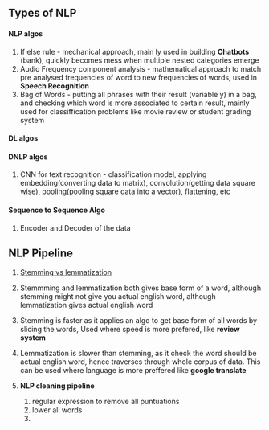 ## Types of NLP


#### NLP algos

1. If else rule - mechanical approach, main ly used in building **Chatbots** (bank), quickly becomes mess when multiple nested categories emerge
2. Audio Frequency component analysis - mathematical approach to match pre analysed frequencies of word to new frequencies of words, used in **Speech Recognition**
3. Bag of Words - putting all phrases with their result (variable y) in a bag, and checking which word is more associated to certain result, mainly used for classiffication problems like movie review or student grading system

#### DL algos

#### DNLP algos

1. CNN for text recognition - classification model, applying embedding(converting data to matrix), convolution(getting data square wise), pooling(pooling square data into a vector), flattening, etc

#### Sequence to Sequence Algo

1. Encoder and Decoder of the data


## NLP Pipeline

1. [Stemming vs lemmatization](https://www.datacamp.com/community/tutorials/stemming-lemmatization-python)
2. Stemmming and lemmatization both gives base form of a word, although stemming might not give you actual english word, although lemmatization gives actual english word
3. Stemming is faster as it applies an algo to get base form of all words by slicing the words, Used where speed is more prefered, like **review system**
4. Lemmatization is slower than stemming, as it check the word should be actual english word, hence traverses through whole corpus of data. This can be used where language is more preffered like **google translate**
5. **NLP cleaning pipeline**

   1. regular expression to remove all puntuations
   2. lower all words
   3.
